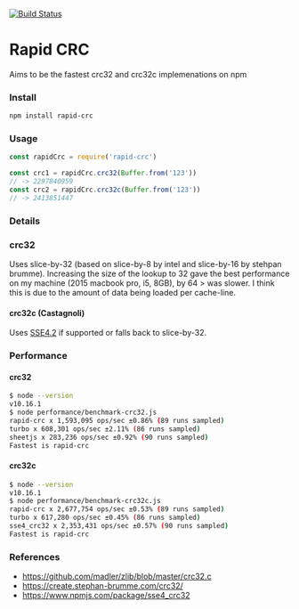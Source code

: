 [![Build Status](https://travis-ci.org/dolegi/rapid-crc.svg?branch=master)](https://travis-ci.org/dolegi/rapid-crc)
# Rapid CRC
Aims to be the fastest crc32 and crc32c implemenations on npm

### Install
```bash
npm install rapid-crc
```

### Usage
```javascript
const rapidCrc = require('rapid-crc')

const crc1 = rapidCrc.crc32(Buffer.from('123'))
// -> 2297840959
const crc2 = rapidCrc.crc32c(Buffer.from('123'))
// -> 2413851447
```

### Details

### crc32 
Uses slice-by-32 (based on slice-by-8 by intel and slice-by-16 by stehpan brumme). Increasing the size of the lookup to 32 gave the best performance on my machine (2015 macbook pro, i5, 8GB), by 64 > was slower. I think this is due to the amount of data being loaded per cache-line.

#### crc32c (Castagnoli)
Uses [SSE4.2](https://en.wikipedia.org/wiki/SSE4#SSE4.2) if supported or falls back to slice-by-32.

### Performance
#### crc32
```bash
$ node --version
v10.16.1
$ node performance/benchmark-crc32.js
rapid-crc x 1,593,095 ops/sec ±0.86% (89 runs sampled)
turbo x 608,301 ops/sec ±2.11% (86 runs sampled)
sheetjs x 283,236 ops/sec ±0.92% (90 runs sampled)
Fastest is rapid-crc
```

#### crc32c
```bash
$ node --version
v10.16.1
$ node performance/benchmark-crc32c.js
rapid-crc x 2,677,754 ops/sec ±0.53% (89 runs sampled)
turbo x 617,280 ops/sec ±0.45% (86 runs sampled)
sse4_crc32 x 2,353,431 ops/sec ±0.57% (90 runs sampled)
Fastest is rapid-crc
```

### References
- https://github.com/madler/zlib/blob/master/crc32.c
- https://create.stephan-brumme.com/crc32/
- https://www.npmjs.com/package/sse4_crc32

